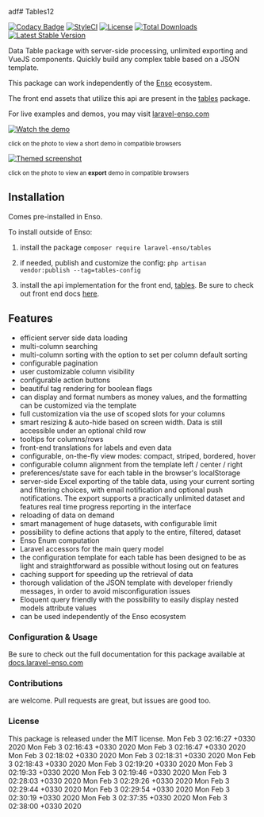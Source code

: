 
adf# Tables12

[![Codacy Badge](https://api.codacy.com/project/badge/Grade/d54378598375451382b4d5d248d5a8dd)](https://www.codacy.com/app/laravel-enso/tables?utm_source=github.com&amp;utm_medium=referral&amp;utm_content=laravel-enso/tables&amp;utm_campaign=Badge_Grade)
[![StyleCI](https://github.styleci.io/repos/111688250/shield?branch=master)](https://github.styleci.io/repos/111688250)
[![License](https://poser.pugx.org/laravel-enso/tables/license)](https://packagist.org/packages/laravel-enso/tables)
[![Total Downloads](https://poser.pugx.org/laravel-enso/tables/downloads)](https://packagist.org/packages/laravel-enso/tables)
[![Latest Stable Version](https://poser.pugx.org/laravel-enso/tables/version)](https://packagist.org/packages/laravel-enso/tables)

Data Table package with server-side processing, unlimited exporting and VueJS components. 
Quickly build any complex table based on a JSON template.

This package can work independently of the [Enso](https://github.com/laravel-enso/Enso) ecosystem.

The front end assets that utilize this api are present in the [tables](https://github.com/enso-ui/tables) package.

For live examples and demos, you may visit [laravel-enso.com](https://www.laravel-enso.com)

[![Watch the demo](https://laravel-enso.github.io/tables/screenshots/bulma_001_thumb.png)](https://laravel-enso.github.io/tables/videos/bulma_demo_01.mp4)

<sup>click on the photo to view a short demo in compatible browsers</sup>

[![Themed screenshot](https://laravel-enso.github.io/tables/screenshots/bulma_002_thumb.png)](https://laravel-enso.github.io/tables/videos/bulma_demo_02.mp4)

<sup>click on the photo to view an **export** demo in compatible browsers</sup>

## Installation

Comes pre-installed in Enso. 

To install outside of Enso:

1. install the package `composer require laravel-enso/tables` 

2. if needed, publish and customize the config: `php artisan vendor:publish --tag=tables-config`

3. install the api implementation for the front end, [tables](https://github.com/enso-ui/tables). Be sure to check
out front end docs [here](https://docs.laravel-enso.com/frontend/tables.html).

## Features

- efficient server side data loading
- multi-column searching
- multi-column sorting with the option to set per column default sorting
- configurable pagination
- user customizable column visibility
- configurable action buttons
- beautiful tag rendering for boolean flags
- can display and format numbers as money values, and the formatting can be customized via the template
- full customization via the use of scoped slots for your columns
- smart resizing & auto-hide based on screen width. Data is still accessible under an optional child row
- tooltips for columns/rows
- front-end translations for labels and even data
- configurable, on-the-fly view modes: compact, striped, bordered, hover
- configurable column alignment from the template left / center / right
- preferences/state save for each table in the browser's localStorage
- server-side Excel exporting of the table data, using your current sorting and filtering choices, with email notification and optional push notifications.
    The export supports a practically unlimited dataset and features real time progress reporting in the interface
- reloading of data on demand
- smart management of huge datasets, with configurable limit
- possibility to define actions that apply to the entire, filtered, dataset
- Enso Enum computation
- Laravel accessors for the main query model
- the configuration template for each table has been designed to be as light and straightforward as possible without losing 
out on features
- caching support for speeding up the retrieval of data
- thorough validation of the JSON template with developer friendly messages, in order to avoid misconfiguration issues
- Eloquent query friendly with the possibility to easily display nested models attribute values
- can be used independently of the Enso ecosystem

### Configuration & Usage

Be sure to check out the full documentation for this package available at [docs.laravel-enso.com](https://docs.laravel-enso.com/backend/tables.html)

### Contributions

are welcome. Pull requests are great, but issues are good too.

### License

This package is released under the MIT license.
Mon Feb  3 02:16:27 +0330 2020
Mon Feb  3 02:16:43 +0330 2020
Mon Feb  3 02:16:47 +0330 2020
Mon Feb  3 02:18:02 +0330 2020
Mon Feb  3 02:18:31 +0330 2020
Mon Feb  3 02:18:43 +0330 2020
Mon Feb  3 02:19:20 +0330 2020
Mon Feb  3 02:19:33 +0330 2020
Mon Feb  3 02:19:46 +0330 2020
Mon Feb  3 02:28:03 +0330 2020
Mon Feb  3 02:29:26 +0330 2020
Mon Feb  3 02:29:44 +0330 2020
Mon Feb  3 02:29:54 +0330 2020
Mon Feb  3 02:30:19 +0330 2020
Mon Feb  3 02:37:35 +0330 2020
Mon Feb  3 02:38:00 +0330 2020
